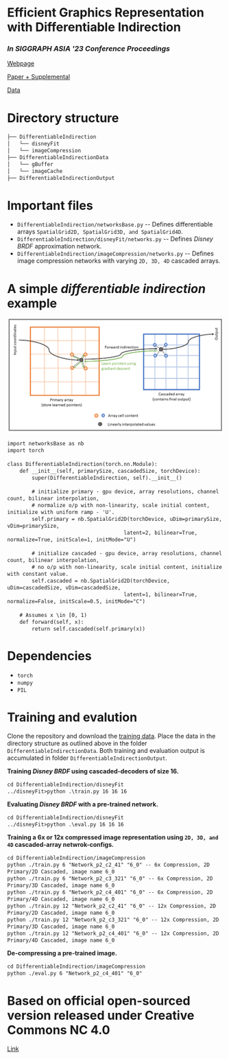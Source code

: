 # Efficient Graphics Representation with Differentiable Indirection
### <i>In SIGGRAPH ASIA '23 Conference Proceedings</i>

[Webpage](https://sayan1an.github.io/din.html)

[Paper + Supplemental](https://arxiv.org/abs/2309.08387)

[Data](https://drive.google.com/drive/folders/1KzeMocc05YGGV26fezjCOzLik4GaNMK0?usp=sharing)

# Directory structure

```text
├── DifferentiableIndirection
│   └── disneyFit
│   └── imageCompression
├── DifferentiableIndirectionData
│   └── gBuffer
│   └── imageCache
├── DifferentiableIndirectionOutput
```

# Important files

* `DifferentiableIndirection/networksBase.py` -- Defines differentiable arrays `SpatialGrid2D, SpatialGrid3D, and SpatialGrid4D`.
* `DifferentiableIndirection/disneyFit/networks.py` -- Defines <i>Disney BRDF</i> approximation network.
* `DifferentiableIndirection/imageCompression/networks.py` -- Defines image compression networks with varying `2D, 3D, 4D` cascaded arrays.

# A simple <i>differentiable indirection</i> example
![](din.png)
```
import networksBase as nb
import torch

class DifferentiableIndirection(torch.nn.Module):
    def __init__(self, primarySize, cascadedSize, torchDevice):
        super(DifferentiableIndirection, self).__init__()

        # initialize primary - gpu device, array resolutions, channel count, bilinear interpolation,
        # normalize o/p with non-linearity, scale initial content, initialize with uniform ramp - 'U'.        
        self.primary = nb.SpatialGrid2D(torchDevice, uDim=primarySize, vDim=primarySize,
                                      latent=2, bilinear=True, normalize=True, initScale=1, initMode="U")

        # initialize cascaded - gpu device, array resolutions, channel count, bilinear interpolation,
        # no o/p with non-linearity, scale initial content, initialize with constant value. 
        self.cascaded = nb.SpatialGrid2D(torchDevice, uDim=cascadedSize, vDim=cascadedSize,
                                      latent=1, bilinear=True, normalize=False, initScale=0.5, initMode="C")

    # Assumes x \in [0, 1)
    def forward(self, x):
        return self.cascaded(self.primary(x))
```

# Dependencies

* `torch`
* `numpy`
* `PIL`

# Training and evalution

Clone the repository and download the [training data](https://drive.google.com/drive/folders/10qHheWQ8AEs_5_L3d0DMbex20OP6Mqif?usp=sharing). Place the data in the directory structure as outlined above in the folder `DifferentiableIndirectionData`. Both training and evaluation output is accumulated in folder `DifferentiableIndirectionOutput`.

<b>Training <i>Disney BRDF</i> using cascaded-decoders of size 16.</b>
```
cd DifferentiableIndirection/disneyFit
../disneyFit>python .\train.py 16 16 16
```

<b>Evaluating <i>Disney BRDF</i> with a pre-trained network.</b>
```
cd DifferentiableIndirection/disneyFit
../disneyFit>python .\eval.py 16 16 16
```

<b>Training a 6x or 12x compressed image representation using `2D, 3D, and 4D` cascaded-array netwrok-configs.</b>
```
cd DifferentiableIndirection/imageCompression
python ./train.py 6 "Network_p2_c2_41" "6_0" -- 6x Compression, 2D Primary/2D Cascaded, image name 6_0
python ./train.py 6 "Network_p2_c3_321" "6_0" -- 6x Compression, 2D Primary/3D Cascaded, image name 6_0
python ./train.py 6 "Network_p2_c4_401" "6_0" -- 6x Compression, 2D Primary/4D Cascaded, image name 6_0
python ./train.py 12 "Network_p2_c2_41" "6_0" -- 12x Compression, 2D Primary/2D Cascaded, image name 6_0
python ./train.py 12 "Network_p2_c3_321" "6_0" -- 12x Compression, 2D Primary/3D Cascaded, image name 6_0
python ./train.py 12 "Network_p2_c4_401" "6_0" -- 12x Compression, 2D Primary/4D Cascaded, image name 6_0
```

<b>De-compressing a pre-trained image.</b>
```
cd DifferentiableIndirection/imageCompression
python ./eval.py 6 "Network_p2_c4_401" "6_0"
```
# Based on official open-sourced version released under Creative Commons NC 4.0
[Link](https://github.com/facebookresearch/differentiable-indirection)

